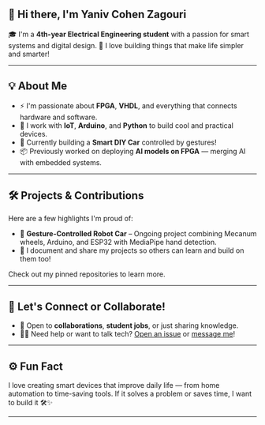 ## 👋 Hi there, I'm Yaniv Cohen Zagouri

🎓 I'm a **4th-year Electrical Engineering student** with a passion for smart systems and digital design.
🔧 I love building things that make life simpler and smarter!

---

## 💡 About Me

* ⚡ I'm passionate about **FPGA**, **VHDL**, and everything that connects hardware and software.
* 🤖 I work with **IoT**, **Arduino**, and **Python** to build cool and practical devices.
* 🧠 Currently building a **Smart DIY Car** controlled by gestures!
* 📦 Previously worked on deploying **AI models on FPGA** — merging AI with embedded systems.

---

## 🛠️ Projects & Contributions

Here are a few highlights I'm proud of:

* 🚗 **Gesture-Controlled Robot Car** – Ongoing project combining Mecanum wheels, Arduino, and ESP32 with MediaPipe hand detection.
* 📁 I document and share my projects so others can learn and build on them too!

Check out my pinned repositories to learn more.

---

## 🤝 Let's Connect or Collaborate!

* 🚀 Open to **collaborations**, **student jobs**, or just sharing knowledge.
* 🙋‍♂️ Need help or want to talk tech? [Open an issue](https://github.com/YOUR_USERNAME) or [message me](mailto:your@email.com)!

---

## ⚙️ Fun Fact

I love creating smart devices that improve daily life — from home automation to time-saving tools.
If it solves a problem or saves time, I want to build it 🛠️✨

---

